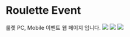 # Roulette Event
룰렛 PC, Mobile 이벤트 웹 페이지 입니다.
<img src="https://img.shields.io/badge/html5-green?style=flat&logo=Sass&logoColor=E34F26"/>
<img src="https://img.shields.io/badge/css3-green?style=flat&logo=Sass&logoColor=1572B6"/>
<img src="https://img.shields.io/badge/jquery-green?style=flat&logo=Sass&logoColor=0769AD"/>

